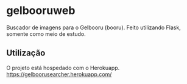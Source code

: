 # gelbooruweb

Buscador de imagens para o Gelbooru (booru).
Feito utilizando Flask, somente como meio de estudo.

## Utilização

O projeto está hospedado com o Herokuapp.
https://gelboorusearcher.herokuapp.com/
